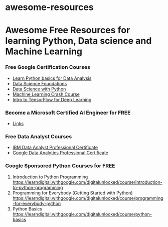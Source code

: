 awesome-resources
================

<!-- WARNING: THIS FILE WAS AUTOGENERATED! DO NOT EDIT! -->

# Awesome Free Resources for learning Python, Data science and Machine Learning

### Free Google Certification Courses 
- [Learn Python basics for Data Analysis](https://learndigital.withgoogle.com/digitalunlocked/course/learn-python-basics-for-data-analysis)
- [Data Science Foundations](https://t.co/Dz2Xm2lC7k)
- [Data Science with Python](https://t.co/ATJvro8Ktk)
- [Machine Learning Crash Course](https://learndigital.withgoogle.com/digitalunlocked/course/machine-learning-crash-course)
- [Intro to TensorFlow for Deep Learning](https://learndigital.withgoogle.com/digitalunlocked/course/intro-to-tensorflow-for-deep-learning)


### Become a Microsoft Certified AI Engineer for FREE
- [Links](https://twitter.com/python_spaces/status/1580240522756886528)

### Free Data Analyst Courses
- [IBM Data Analyst Professional Certificate](https://www.coursera.org/professional-certificates/ibm-data-analyst?irclickid=QzTTwr0zmxyNTusT-Tw62Ty2UkDQ8OX1q1rDUk0&irgwc=1&utm_medium=partners&utm_source=impact&utm_campaign=2624140&utm_content=b2c)
- [Google Data Analytics Professional Certificate](https://www.coursera.org/professional-certificates/google-data-analytics?irclickid=QzTTwr0zmxyNTusT-Tw62Ty2UkDQ8IzZq1rDUk0&irgwc=1&utm_medium=partners&utm_source=impact&utm_campaign=2624140&utm_content=b2c)


### Google Sponsored Python Courses for FREE
1. Introduction to Python Programming 
https://learndigital.withgoogle.com/digitalunlocked/course/introduction-to-python-programming  
2. Programming for Everybody (Getting Started with Python)
https://learndigital.withgoogle.com/digitalunlocked/course/programming-for-everybody-python  
3. Python Basics 
https://learndigital.withgoogle.com/digitalunlocked/course/python-basics 

